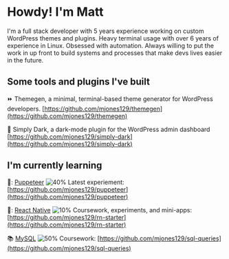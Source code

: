 # Howdy! I'm Matt

I'm a full stack developer with 5 years experience working on custom WordPress themes and plugins. Heavy terminal usage with over 6 years of experience in Linux. Obsessed with automation. Always willing to put the work in up front to build systems and processes that make devs lives easier in the future.

## Some tools and plugins I've built

:fast_forward: Themegen, a minimal, terminal-based theme generator for WordPress developers. [https://github.com/mjones129/themegen](https://github.com/mjones129/themegen)

:flashlight: Simply Dark, a dark-mode plugin for the WordPress admin dashboard [https://github.com/mjones129/simply-dark](https://github.com/mjones129/simply-dark)

## I'm currently learning

🤖: [Puppeteer](https://pptr.dev/) ![40%](https://progress-bar.dev/40) Latest experiement: [https://github.com/mjones129/puppeteer](https://github.com/mjones129/puppeteer)

📱: [React Native](https://reactnative.dev/) ![10%](https://progress-bar.dev/10) Coursework, experiments, and mini-apps: [https://github.com/mjones129/rn-starter](https://github.com/mjones129/rn-starter)

📚 [MySQL](https://mysql.com) ![50%](https://progress-bar.dev/50) Coursework: [https://github.com/mjones129/sql-queries](https://github.com/mjones129/sql-queries)


